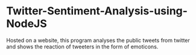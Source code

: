 # Twitter-Sentiment-Analysis-using-NodeJS
Hosted on a website, this program analyses the public tweets from twitter and shows the reaction of tweeters in the form of emoticons.
